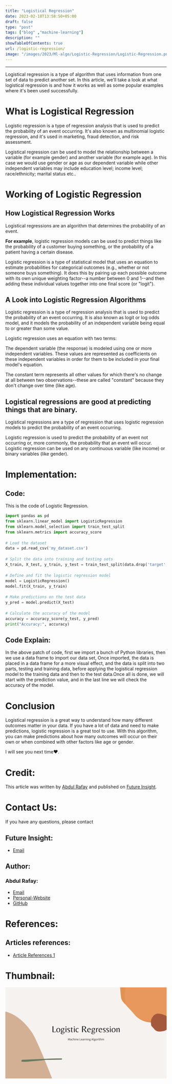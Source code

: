 ```yaml
---
title: "Logistical Regression"
date: 2023-02-18T13:58:50+05:00
draft: false
type: "post"
tags: ["blog" ,"machine-learning"]
description: ""
showTableOfContents: true
url: /logistic-regression/
image: "/images/2023/Ml-algo/Logistic-Regression/Logistic-Regression.png"
---
```


----

Logistical regression is a type of algorithm that uses information from one set of data to predict another set. In this article, we'll take a look at what logistical regression is and how it works as well as some popular examples where it's been used successfully.

# What is Logistical Regression

Logistic regression is a type of regression analysis that is used to predict the probability of an event occurring. It's also known as multinomial logistic regression, and it's used in marketing, fraud detection, and risk assessment.

Logistical regression can be used to model the relationship between a variable (for example gender) and another variable (for example age). In this case we would use gender or age as our dependent variable while other independent variables may include education level; income level; race/ethnicity; marital status etc..

# Working of Logistic Regression

## How Logistical Regression Works

Logistical regressions are an algorithm that determines the probability of an event.

**For example**, logistic regression models can be used to predict things like the probability of a customer buying something, or the probability of a patient having a certain disease.

Logistic regression is a type of statistical model that uses an equation to estimate probabilities for categorical outcomes (e.g., whether or not someone buys something). It does this by pairing up each possible outcome with its own unique weighting factor--a number between 0 and 1--and then adding these individual values together into one final score (or "logit").

## A Look into Logistic Regression Algorithms

Logistic regression is a type of regression analysis that is used to predict the probability of an event occurring. It is also known as logit or log odds model, and it models the probability of an independent variable being equal to or greater than some value.

Logistic regression uses an equation with two terms:

The dependent variable (the response) is modeled using one or more independent variables. These values are represented as coefficients on these independent variables in order for them to be included in your final model's equation.

The constant term represents all other values for which there's no change at all between two observations--these are called "constant" because they don't change over time (like age).

## Logistical regressions are good at predicting things that are binary.

Logistical regressions are a type of regression that uses logistic regression models to predict the probability of an event occurring.

Logistic regression is used to predict the probability of an event not occurring or, more commonly, the probability that an event will occur. Logistic regression can be used on any continuous variable (like income) or binary variables (like gender).

# Implementation:
## Code:
This is the code of Logistic Regression.
```python
import pandas as pd
from sklearn.linear_model import LogisticRegression
from sklearn.model_selection import train_test_split
from sklearn.metrics import accuracy_score

# Load the dataset
data = pd.read_csv('my_dataset.csv')

# Split the data into training and testing sets
X_train, X_test, y_train, y_test = train_test_split(data.drop('target', axis=1), data['target'], test_size=0.3, random_state=42)

# Define and fit the logistic regression model
model = LogisticRegression()
model.fit(X_train, y_train)

# Make predictions on the test data
y_pred = model.predict(X_test)

# Calculate the accuracy of the model
accuracy = accuracy_score(y_test, y_pred)
print("Accuracy:", accuracy)
```
## Code Explain:
In the above patch of code, first we import a bunch of Python libraries, then we use a data frame to import our data set, Once imported, the data is placed in a data frame for a more visual effect, and the data is split into two parts, testing and training data, before applying the logistical regression model to the training data and then to the test data.Once all is done, we will start with the prediction value, and in the last line we will check the accuracy of the model.

# Conclusion
Logistical regression is a great way to understand how many different outcomes matter in your data. If you have a lot of data and need to make predictions, logistic regression is a great tool to use. With this algorithm, you can make predictions about how many outcomes will occur on their own or when combined with other factors like age or gender.

I will see you next time❤️.

# Credit:
This article was written by [Abdul Rafay](https://rafay99.info) and published on [Future Insight](https://futureinsight.blog).

# Contact Us: 
If you have any questions, please contact
## Future Insight:
- [Email](mailto:fututeinsight@gmail.com)
## Author:
### Abdul Rafay:
- [Email](mailto:99marafay@gmail.com)
- [Personal-Website](https://rafay99.info)
- [GitHub](github.com/rafay99-epic) 


# References:
## Articles references:
- [Article References 1](https://copy.ai/)

# Thumbnail:
![image](/images/2023/Ml-algo/Logistic-Regression/Logistic-Regression.png)

